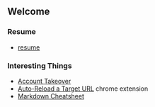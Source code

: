 ## Welcome

### Resume

- [resume](https://linkedin.com/in/jondebonis)


### Interesting Things

- [Account Takeover](ato.html)
- [Auto-Reload a Target URL](https://chrome.google.com/webstore/detail/auto-reload-target-url/fbofpnajkcpnpillmmfhggjandclmjgj) chrome extension
- [Markdown Cheatsheet](md.html)





